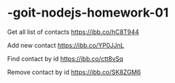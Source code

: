 # -goit-nodejs-homework-01

Get all list of contacts https://ibb.co/hC8T944

Add new contact https://ibb.co/YP0JJnL

Find contact by id https://ibb.co/ctt8vSq

Remove contact by id https://ibb.co/SK8ZGM6
